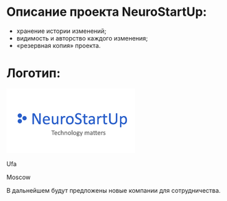 # Описание проекта NeuroStartUp:

- хранение истории изменений;
- видимость и авторство каждого изменения;
- «резервная копия» проекта.

# Логотип:

![alt text](image.png)

Ufa

Moscow

В дальнейшем будут предложены новые компании для сотрудничества.
